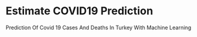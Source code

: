 # Estimate COVID19 Prediction
 Prediction Of Covid 19 Cases And Deaths In Turkey With Machine Learning
